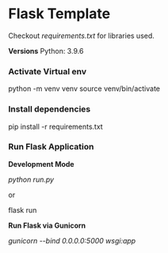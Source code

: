 # Flask Template

Checkout *requirements.txt* for libraries used.

**Versions**
Python: 3.9.6

### Activate Virtual env
python -m venv venv
source venv/bin/activate

### Install dependencies
pip install -r requirements.txt

### Run Flask Application
**Development Mode**

_python run.py_

or

flask run

**Run Flask via Gunicorn**

_gunicorn --bind 0.0.0.0:5000 wsgi:app_
